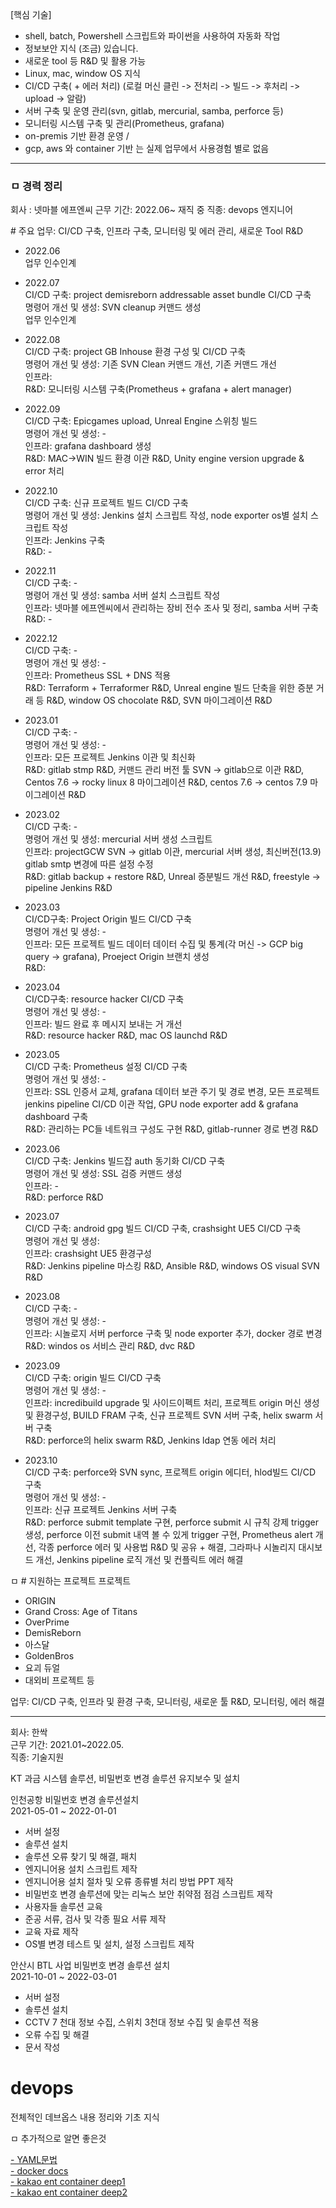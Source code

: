 [핵심 기술]
- shell, batch, Powershell 스크립트와 파이썬을 사용하여 자동화 작업
- 정보보안 지식 (조금) 있습니다.
- 새로운 tool 등 R&D 및 활용 가능
- Linux, mac, window OS 지식
- CI/CD 구축( + 에러 처리) (로컬 머신 클린 -> 전처리 -> 빌드 -> 후처리 -> upload -> 알람)
- 서버 구축 및 운영 관리(svn, gitlab, mercurial, samba, perforce 등)
- 모니터링 시스템 구축 및 관리(Prometheus, grafana)
- on-premis 기반 환경 운영 /  
- gcp, aws 와 container 기반 는 실제 업무에서 사용경험 별로 없음 


---

### ㅁ 경력 정리


회사 : 넷마블 에프엔씨
근무 기간: 2022.06~ 재직 중
직종: devops 엔지니어

\# 주요 업무: CI/CD 구축, 인프라 구축, 모니터링 및 에러 관리, 새로운 Tool R&D

- 2022.06<br>
업무 인수인계

- 2022.07<br>
CI/CD 구축: project demisreborn addressable asset bundle CI/CD 구축<br>
명령어 개선 및 생성: SVN cleanup 커맨드 생성<br>
업무 인수인계<br>

- 2022.08<br>
CI/CD 구축: project GB Inhouse 환경 구성 및 CI/CD 구축<br>
명령어 개선 및 생성: 기존 SVN Clean 커맨드 개선, 기존 커맨드 개선<br>
인프라: <br>
R&D: 모니터링 시스템 구축(Prometheus + grafana + alert manager) <br>

- 2022.09<br>
CI/CD 구축: Epicgames upload, Unreal Engine 스위칭 빌드 <br>
명령어 개선 및 생성: - <br>
인프라: grafana dashboard 생성<br>
R&D: MAC->WIN 빌드 환경 이관 R&D, Unity engine version upgrade & error 처리 <br>

- 2022.10 <br>
CI/CD 구축: 신규 프로젝트 빌드 CI/CD 구축<br>
명령어 개선 및 생성: Jenkins 설치 스크립트 작성, node exporter os별 설치 스크립트 작성 <br>
인프라: Jenkins 구축<br>
R&D: -<br>

- 2022.11<br>
CI/CD 구축: - <br>
명령어 개선 및 생성: samba 서버 설치 스크립트 작성<br>
인프라: 넷마블 에프엔씨에서 관리하는 장비 전수 조사 및 정리, samba 서버 구축<br>
R&D: -<br>

- 2022.12<br>
CI/CD 구축: - <br>
명령어 개선 및 생성: - <br>
인프라: Prometheus SSL + DNS 적용 <br>
R&D: Terraform + Terraformer R&D, Unreal engine 빌드 단축을 위한 증분 거래 등 R&D, window OS chocolate R&D, SVN 마이그레이션 R&D<br>

- 2023.01<br>
CI/CD 구축: -<br>
명령어 개선 및 생성: -<br>
인프라: 모든 프로젝트 Jenkins 이관 및 최신화 <br>
R&D: gitlab stmp R&D, 커맨드 관리 버전 툴 SVN -> gitlab으로 이관 R&D, Centos 7.6 -> rocky linux 8 마이그레이션 R&D, centos 7.6 -> centos 7.9 마이그레이션 R&D<br>

- 2023.02 <br>
CI/CD 구축: - <br>
명령어 개선 및 생성: mercurial 서버 생성 스크립트<br>
인프라: projectGCW SVN -> gitlab 이관, mercurial 서버 생성, 최신버전(13.9) gitlab smtp 변경에 따른 설정 수정<br>
R&D: gitlab backup + restore R&D, Unreal 증분빌드 개선 R&D, freestyle -> pipeline Jenkins R&D<br>

- 2023.03<br>
CI/CD구축: Project Origin 빌드 CI/CD 구축<br>
명령어 개선 및 생성: -<br>
인프라: 모든 프로젝트 빌드 데이터 데이터 수집 및 통계(각 머신 -> GCP big query -> grafana), Proeject Origin 브랜치 생성<br>
R&D: <br>

- 2023.04<br>
CI/CD구축: resource hacker CI/CD 구축<br>
명령어 개선 및 생성: -<br>
인프라: 빌드 완료 후 메시지 보내는 거 개선<br>
R&D: resource hacker R&D, mac OS launchd R&D<br>

- 2023.05<br>
CI/CD 구축: Prometheus 설정 CI/CD 구축<br>
명령어 개선 및 생성: -<br>
인프라: SSL 인증서 교체, grafana 데이터 보관 주기 및 경로 변경, 모든 프로젝트 jenkins pipeline CI/CD 이관 작업, GPU node exporter add & grafana dashboard 구축<br>
R&D: 관리하는 PC들 네트워크 구성도 구현 R&D, gitlab-runner 경로 변경 R&D<br>

- 2023.06<br>
CI/CD 구축: Jenkins 빌드잡 auth 동기화 CI/CD 구축 <br>
명령어 개선 및 생성: SSL 검증 커맨드 생성<br>
인프라: -<br>
R&D: perforce R&D<br>

- 2023.07<br>
CI/CD 구축: android gpg 빌드 CI/CD 구축, crashsight UE5 CI/CD 구축<br>
명령어 개선 및 생성: <br>
인프라: crashsight UE5 환경구성<br>
R&D: Jenkins pipeline 마스킹 R&D, Ansible R&D, windows OS visual SVN R&D<br>

- 2023.08<br>
CI/CD 구축: - <br>
명령어 개선 및 생성: -<br>
인프라: 시놀로지 서버 perforce 구축 및 node exporter 추가, docker 경로 변경<br>
R&D: windos os 서비스 관리 R&D, dvc R&D<br>

- 2023.09<br>
CI/CD 구축: origin 빌드 CI/CD 구축 <br>
명령어 개선 및 생성: -<br>
인프라: incredibuild upgrade 및 사이드이펙트 처리, 프로젝트 origin 머신 생성 및 환경구성, BUILD FRAM 구축, 신규 프로젝트 SVN 서버 구축, helix swarm 서버 구축<br>
R&D: perforce의 helix swarm R&D, Jenkins ldap 연동 에러 처리<br>


- 2023.10<br>
CI/CD 구축: perforce와 SVN sync, 프로젝트 origin 에디터, hlod빌드 CI/CD 구축<br>
명령어 개선 및 생성: -<br>
인프라: 신규 프로젝트 Jenkins 서버 구축<br>
R&D: perforce submit template 구현, perforce submit 시 규칙 강제 trigger 생성, perforce 이전 submit 내역 볼 수 있게 trigger 구현, Prometheus alert 개선, 각종 perforce 에러 및 사용법 R&D 및 공유 + 해결, 그라파나 시놀리지 대시보드 개선, Jenkins pipeline 로직 개선 및 컨플릭트 에러 해결<br>

ㅁ # 지원하는 프로젝트 프로젝트

- ORIGIN
- Grand Cross: Age of Titans
- OverPrime
- DemisReborn
- 아스달
- GoldenBros
- 요괴 듀얼
- 대외비 프로젝트 등

업무: CI/CD 구축, 인프라 및 환경 구축, 모니터링, 새로운 툴 R&D, 모니터링, 에러 해결

---

회사: 한싹<br>
근무 기간: 2021.01~2022.05.<br>
직종: 기술지원 <br>

KT 과금 시스템 솔루션, 비밀번호 변경 솔루션 유지보수 및 설치

인천공항 비밀번호 변경 솔루션설치<br>
2021-05-01 ~ 2022-01-01<br>

- 서버 설정
- 솔루션 설치
- 솔루션 오류 찾기 및 해결, 패치
- 엔지니어용 설치 스크립트 제작
- 엔지니어용 설치 절차 및 오류 종류별 처리 방법 PPT 제작
- 비밀번호 변경 솔루션에 맞는 리눅스 보안 취약점 점검 스크립트 제작
- 사용자들 솔루션 교육
- 준공 서류, 검사 및 각종 필요 서류 제작
- 교육 자료 제작
- OS별 변경 테스트 및 설치, 설정 스크립트 제작

안산시 BTL 사업 비밀번호 변경 솔루션 설치<br>
2021-10-01 ~ 2022-03-01<br>
- 서버 설정
- 솔루션 설치
- CCTV 7 천대 정보 수집, 스위치 3천대 정보 수집 및 솔루션 적용
- 오류 수집 및 해결
- 문서 작성



# devops

전체적인 데브옵스 내용 정리와 기초 지식

ㅁ 추가적으로 알면 좋은것

[- YAML문법](https://subicura.com/k8s/prepare/yaml.html#%E1%84%80%E1%85%B5%E1%84%87%E1%85%A9%E1%86%AB%E1%84%86%E1%85%AE%E1%86%AB%E1%84%87%E1%85%A5%E1%86%B8)<br>
[- docker docs](https://docs.docker.com/)<br>
[- kakao ent container deep1](https://tech.kakaoenterprise.com/154)<br>
[- kakao ent container deep2](https://tech.kakaoenterprise.com/171)<br>
